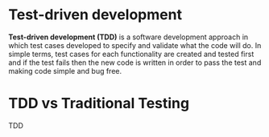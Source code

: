 # Test-driven development
**Test-driven development (TDD)** is a software development approach in which test cases developed to specify and validate what the code will do. In simple terms, test cases for each functionality are created and tested first and if the test fails then the new code is written in order to pass the test and making code simple and bug free.



# TDD vs Traditional Testing
TDD 